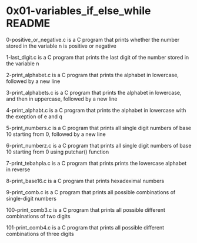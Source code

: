 # 0x01-variables_if_else_while README

0-positive_or_negative.c is a C program that prints whether the number stored in the variable n is positive or negative

1-last_digit.c is a C program that prints the last digit of the number stored in the variable n

2-print_alphabet.c is a C program that prints the alphabet in lowercase, followed by a new line

3-print_alphabets.c is a C program that prints the alphabet in lowercase, and then in uppercase, followed by a new line

4-print_alphabt.c is a C program that prints the alphabet in lowercase with the exeption of e and q

5-print_numbers.c is a C program that prints all single digit numbers of base 10 starting from 0, followed by a new line

6-print_numberz.c is a C program that prints all single digit numbers of base 10 starting from 0 using putchar() function

7-print_tebahpla.c is a C program that prints prints the lowercase alphabet in reverse

8-print_base16.c is a C program that prints hexadeximal numbers

9-print_comb.c is a C program that prints all possible combinations of single-digit numbers

100-print_comb3.c is a C program that prints all possible different combinations of two digits 

101-print_comb4.c is a C program that prints all possible different combinations of three digits
